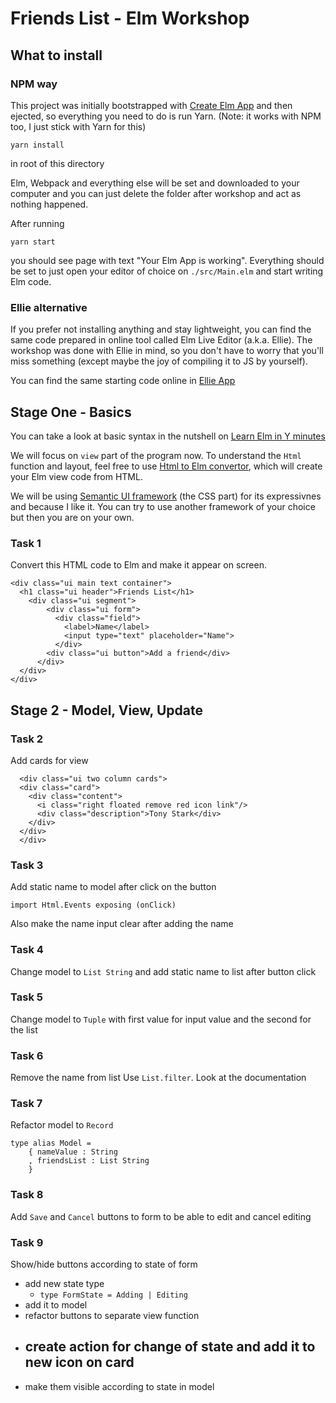 # Friends List - Elm Workshop

## What to install

### NPM way
This project was initially bootstrapped with [Create Elm App](https://github.com/halfzebra/create-elm-app) and then ejected, so everything you need to do is run Yarn. (Note: it works with NPM too, I just stick with Yarn for this)

```
yarn install 
```
in root of this directory

Elm, Webpack and everything else will be set and downloaded to your computer and you can just delete the folder after workshop and act as nothing happened.

After running 
```
yarn start
```

you should see page with text "Your Elm App is working". Everything should be set to just open your editor of choice on `./src/Main.elm` and start writing Elm code.

### Ellie alternative
If you prefer not installing anything and stay lightweight, you can find the same code prepared in online tool called Elm Live Editor (a.k.a. Ellie). The workshop was done with Ellie in mind, so you don't have to worry that you'll miss something (except maybe the joy of compiling it to JS by yourself).

You can find the same starting code online in [Ellie App](https://ellie-app.com/96VJmBWw6a1/1)

## Stage One - Basics

You can take a look at basic syntax in the nutshell on [Learn Elm in Y minutes](https://learnxinyminutes.com/docs/elm/)

We will focus on `view` part of the program now. To understand the `Html` function and layout, feel free to use 
[Html to Elm convertor](http://mbylstra.github.io/html-to-elm/), which will create your Elm view code from HTML.

We will be using [Semantic UI framework](https://semantic-ui.com/introduction/getting-started.html) (the CSS part) for its expressivnes and because I like it. You can try to use another framework of your choice but then you are on your own.

### Task 1
Convert this HTML code to Elm and make it appear on screen.

```
<div class="ui main text container">
  <h1 class="ui header">Friends List</h1>
    <div class="ui segment">
	    <div class="ui form">
  		  <div class="field">
      		<label>Name</label>
      		<input type="text" placeholder="Name">
  		  </div>
  		<div class="ui button">Add a friend</div>
	  </div>
  </div>
</div>
```

## Stage 2 - Model, View, Update


### Task 2
Add cards for view
```
  <div class="ui two column cards">
  <div class="card">
    <div class="content">
      <i class="right floated remove red icon link"/>
      <div class="description">Tony Stark</div>
    </div>
  </div>
  </div>
```

### Task 3
Add static name to model after click on the button

```
import Html.Events exposing (onClick)
```

Also make the name input clear after adding the name

### Task 4
Change model to `List String` and add static name to list after button click

### Task 5
Change model to `Tuple` with first value for input value and the second for the list

### Task 6
Remove the name from list
Use `List.filter`. Look at the documentation

### Task 7
Refactor model to `Record`
```
type alias Model =
    { nameValue : String
    , friendsList : List String
    }
```

### Task 8
Add `Save` and `Cancel` buttons to form to be able to edit and cancel editing

### Task 9
Show/hide buttons according to state of form
- add new state type
    - `type FormState = Adding | Editing`
- add it to model
- refactor buttons to separate view function
- create action for change of state and add it to new icon on card
    - 
- make them visible according to state in model 